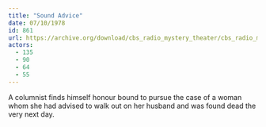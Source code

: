 ```yaml
---
title: "Sound Advice"
date: 07/10/1978
id: 861
url: https://archive.org/download/cbs_radio_mystery_theater/cbs_radio_mystery_theater-0851-0900.zip/cbs_radio_mystery_theater-0851-0900%2Fcbsrmt_0861_sound_advice.mp3
actors:
  - 135
  - 90
  - 64
  - 55
---
```

A columnist finds himself honour bound to pursue the case of a woman whom she had advised to walk out on her husband and was found dead the very next day.